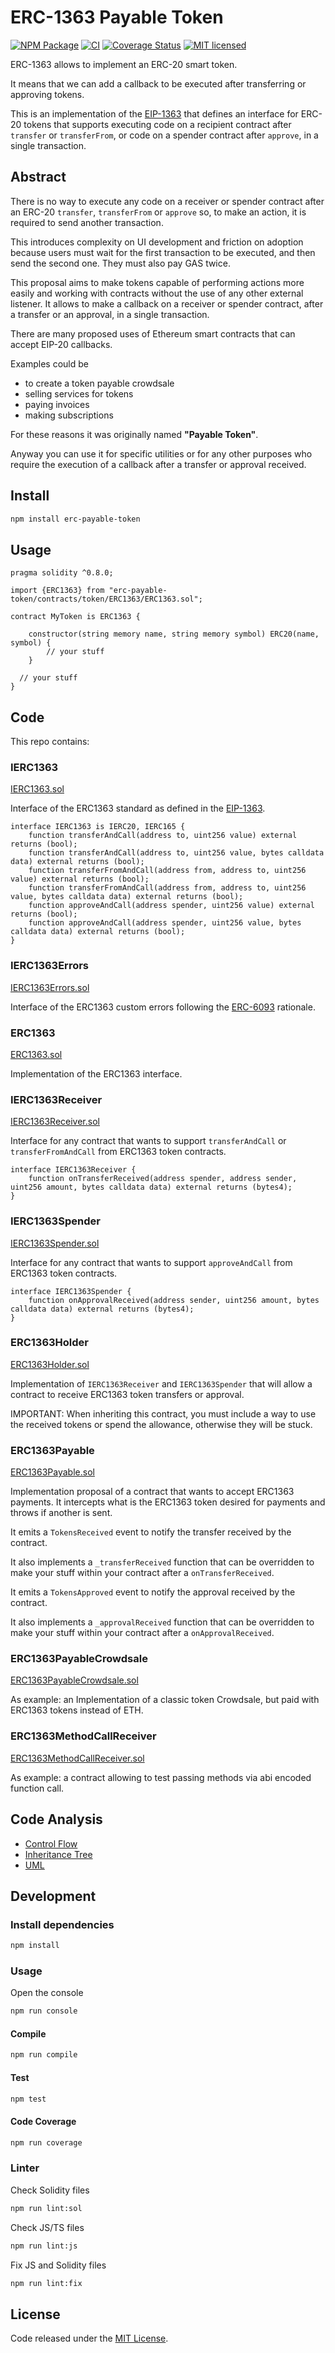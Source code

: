 # ERC-1363 Payable Token

[![NPM Package](https://img.shields.io/npm/v/erc-payable-token.svg?style=flat-square)](https://www.npmjs.org/package/erc-payable-token)
[![CI](https://github.com/vittominacori/erc1363-payable-token/actions/workflows/ci.yml/badge.svg)](https://github.com/vittominacori/erc1363-payable-token/actions/workflows/ci.yml)
[![Coverage Status](https://codecov.io/gh/vittominacori/erc1363-payable-token/graph/badge.svg)](https://codecov.io/gh/vittominacori/erc1363-payable-token)
[![MIT licensed](https://img.shields.io/github/license/vittominacori/erc1363-payable-token.svg)](https://github.com/vittominacori/erc1363-payable-token/blob/master/LICENSE)

ERC-1363 allows to implement an ERC-20 smart token. 

It means that we can add a callback to be executed after transferring or approving tokens.

This is an implementation of the [EIP-1363](https://eips.ethereum.org/EIPS/eip-1363) that defines an interface for ERC-20 tokens that supports executing code on a recipient contract after `transfer` or `transferFrom`, or code on a spender contract after `approve`, in a single transaction.

## Abstract
There is no way to execute any code on a receiver or spender contract after an ERC-20 `transfer`, `transferFrom` or `approve` so, to make an action, it is required to send another transaction.

This introduces complexity on UI development and friction on adoption because users must wait for the first transaction to be executed, and then send the second one. They must also pay GAS twice.

This proposal aims to make tokens capable of performing actions more easily and working with contracts without the use of any other external listener.
It allows to make a callback on a receiver or spender contract, after a transfer or an approval, in a single transaction.

There are many proposed uses of Ethereum smart contracts that can accept EIP-20 callbacks.

Examples could be

* to create a token payable crowdsale
* selling services for tokens
* paying invoices
* making subscriptions

For these reasons it was originally named **"Payable Token"**.

Anyway you can use it for specific utilities or for any other purposes who require the execution of a callback after a transfer or approval received.

## Install

```bash
npm install erc-payable-token
```

## Usage

```solidity
pragma solidity ^0.8.0;

import {ERC1363} from "erc-payable-token/contracts/token/ERC1363/ERC1363.sol";

contract MyToken is ERC1363 {

    constructor(string memory name, string memory symbol) ERC20(name, symbol) {
        // your stuff
    }

  // your stuff
}
```

## Code

This repo contains:

### IERC1363

[IERC1363.sol](https://github.com/vittominacori/erc1363-payable-token/blob/master/contracts/token/ERC1363/IERC1363.sol)

Interface of the ERC1363 standard as defined in the [EIP-1363](https://eips.ethereum.org/EIPS/eip-1363).

```solidity
interface IERC1363 is IERC20, IERC165 {
    function transferAndCall(address to, uint256 value) external returns (bool);
    function transferAndCall(address to, uint256 value, bytes calldata data) external returns (bool);
    function transferFromAndCall(address from, address to, uint256 value) external returns (bool);
    function transferFromAndCall(address from, address to, uint256 value, bytes calldata data) external returns (bool);
    function approveAndCall(address spender, uint256 value) external returns (bool);
    function approveAndCall(address spender, uint256 value, bytes calldata data) external returns (bool);
}
```

### IERC1363Errors

[IERC1363Errors.sol](https://github.com/vittominacori/erc1363-payable-token/blob/master/contracts/token/ERC1363/IERC1363Errors.sol)

Interface of the ERC1363 custom errors following the [ERC-6093](https://eips.ethereum.org/EIPS/eip-6093) rationale.

### ERC1363

[ERC1363.sol](https://github.com/vittominacori/erc1363-payable-token/blob/master/contracts/token/ERC1363/ERC1363.sol)

Implementation of the ERC1363 interface.

### IERC1363Receiver

[IERC1363Receiver.sol](https://github.com/vittominacori/erc1363-payable-token/blob/master/contracts/token/ERC1363/IERC1363Receiver.sol)

Interface for any contract that wants to support `transferAndCall` or `transferFromAndCall` from ERC1363 token contracts.

```solidity
interface IERC1363Receiver {
    function onTransferReceived(address spender, address sender, uint256 amount, bytes calldata data) external returns (bytes4);
}
```

### IERC1363Spender

[IERC1363Spender.sol](https://github.com/vittominacori/erc1363-payable-token/blob/master/contracts/token/ERC1363/IERC1363Spender.sol)

Interface for any contract that wants to support `approveAndCall` from ERC1363 token contracts.

```solidity
interface IERC1363Spender {
    function onApprovalReceived(address sender, uint256 amount, bytes calldata data) external returns (bytes4);
}
```

### ERC1363Holder

[ERC1363Holder.sol](https://github.com/vittominacori/erc1363-payable-token/blob/master/contracts/token/ERC1363/utils/ERC1363Holder.sol)

Implementation of `IERC1363Receiver` and `IERC1363Spender` that will allow a contract to receive ERC1363 token transfers or approval.

IMPORTANT: When inheriting this contract, you must include a way to use the received tokens or spend the allowance, otherwise they will be stuck.

### ERC1363Payable

[ERC1363Payable.sol](https://github.com/vittominacori/erc1363-payable-token/blob/master/contracts/payment/ERC1363Payable.sol)

Implementation proposal of a contract that wants to accept ERC1363 payments. It intercepts what is the ERC1363 token desired for payments and throws if another is sent.

It emits a `TokensReceived` event to notify the transfer received by the contract.

It also implements a `_transferReceived` function that can be overridden to make your stuff within your contract after a `onTransferReceived`.

It emits a `TokensApproved` event to notify the approval received by the contract.

It also implements a `_approvalReceived` function that can be overridden to make your stuff within your contract after a `onApprovalReceived`.

### ERC1363PayableCrowdsale

[ERC1363PayableCrowdsale.sol](https://github.com/vittominacori/erc1363-payable-token/blob/master/contracts/examples/ERC1363PayableCrowdsale.sol)

As example: an Implementation of a classic token Crowdsale, but paid with ERC1363 tokens instead of ETH.

### ERC1363MethodCallReceiver

[ERC1363MethodCallReceiver.sol](https://github.com/vittominacori/erc1363-payable-token/blob/master/contracts/examples/ERC1363MethodCallReceiver.sol)

As example: a contract allowing to test passing methods via abi encoded function call.

## Code Analysis

* [Control Flow](https://raw.githubusercontent.com/vittominacori/erc1363-payable-token/master/analysis/control-flow/ERC1363.png)
* [Inheritance Tree](https://raw.githubusercontent.com/vittominacori/erc1363-payable-token/master/analysis/inheritance-tree/ERC1363.png)
* [UML](https://raw.githubusercontent.com/vittominacori/erc1363-payable-token/master/analysis/uml/ERC1363.svg)

## Development

### Install dependencies

```bash
npm install
```

### Usage

Open the console

```bash
npm run console
```

#### Compile

```bash
npm run compile
```

#### Test

```bash
npm test
```

#### Code Coverage

```bash
npm run coverage
```

### Linter

Check Solidity files

```bash
npm run lint:sol
```

Check JS/TS files

```bash
npm run lint:js
```

Fix JS and Solidity files

```bash
npm run lint:fix
```

## License

Code released under the [MIT License](https://github.com/vittominacori/erc1363-payable-token/blob/master/LICENSE).
